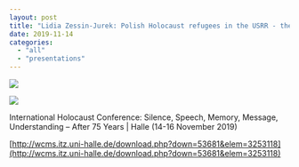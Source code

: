 ```yaml
---
layout: post
title: "Lidia Zessin-Jurek: Polish Holocaust refugees in the USRR - the consolidation of a new ‘lieu de mémoire‘"
date: 2019-11-14
categories: 
  - "all"
  - "presentations"
---
```


![](../../../../assets/images/holocaust-memory-folder-page-001-1024x361.jpg)

![](../../../../assets/images/holocaust-memory-folder-page-002-1024x361.jpg)

International Holocaust Conference: Silence, Speech, Memory, Message, Understanding – After 75 Years | Halle (14-16 November 2019)

[http://wcms.itz.uni-halle.de/download.php?down=53681&elem=3253118](http://wcms.itz.uni-halle.de/download.php?down=53681&elem=3253118)
